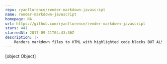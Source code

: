 ```yaml
---
repo: ryanflorence/render-markdown-javascript
name: render-markdown-javascript
homepage: NA
url: https://github.com/ryanflorence/render-markdown-javascript
stars: 441
starredAt: 2017-09-21T04:43:36Z
description: |-
    Renders markdown files to HTML with highlighted code blocks BUT ALSO RENDERS THE JAVASCRIPT ONES.
---
```


[object Object]
